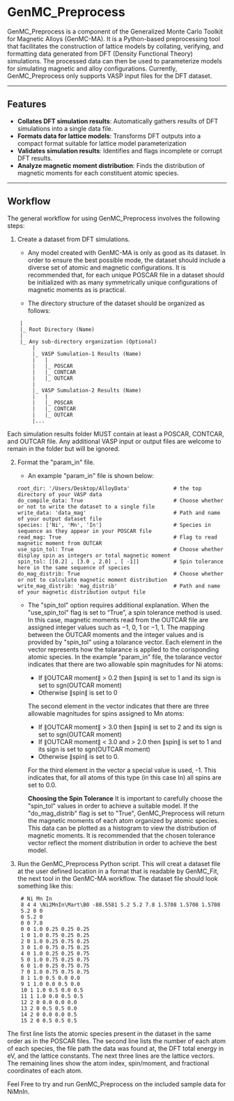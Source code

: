 # GenMC_Preprocess

GenMC_Preprocess is a component of the Generalized Monte Carlo Toolkit for Magnetic Alloys (GenMC-MA). It is a Python-based preprocessing tool that facilitates the construction of lattice models by collating, verifying, and formatting data generated from DFT (Density Functional Theory) simulations. The processed data can then be used to parameterize models for simulating magnetic and alloy configurations. Currently, GenMC_Preprocess only supports VASP input files for the DFT dataset.

---

## Features

- **Collates DFT simulation results**: Automatically gathers results of DFT simulations into a single data file.
- **Formats data for lattice models**: Transforms DFT outputs into a compact format suitable for lattice model parameterization
- **Validates simulation results**: Identifies and flags incomplete or corrupt DFT results.
- **Analyze magnetic moment distribution**: Finds the distribution of magnetic moments for each constituent atomic species.

---

## Workflow

The general workflow for using GenMC_Preprocess involves the following steps:
1. Create a dataset from DFT simulations. 
    - Any model created with GenMC-MA is only as good as its dataset. In order to ensure the best possible mode, the dataset should include a diverse set of atomic and magnetic configurations. It is recommended that, for each unique POSCAR file in a dataset should be initialized with as many symmetrically unique configurations of magnetic moments as is practical.

    - The directory structure of the dataset should be organized as follows:
```plaintext
    |
    |_ Root Directory (Name)
	|
	|_ Any sub-directory organization (Optional)
		|
		|_ VASP Sumulation-1 Results (Name)
		|	|
		|	|_ POSCAR
		|	|_ CONTCAR
		|	|_ OUTCAR
		|
		|_ VASP Sumulation-2 Results (Name)
		|	|
		|	|_ POSCAR
		|	|_ CONTCAR
		|	|_ OUTCAR
		|...
   ```
   Each simulation results folder MUST contain at least a POSCAR, CONTCAR, and OUTCAR file. 
   Any additional VASP input or output files are welcome to remain in the folder but will be ignored. 
	
2. Format the "param_in" file.
   - An example "param_in" file is shown below:

	```plaintext
	root_dir: '/Users/Desktop/AlloyData'              # the top directory of your VASP data
	do_compile_data: True                             # Choose whether or not to write the dataset to a single file
	write_data: 'data_mag'                            # Path and name of your output dataset file
	species: ['Ni', 'Mn', 'In']                       # Species in sequence as they appear in your POSCAR file
	read_mag: True                                    # Flag to read magnetic moment from OUTCAR
	use_spin_tol: True                                # Choose whether display spin as integers or total magnetic moment
	spin_tol: [[0.2] , [3.0 , 2.0] , [ -1]]           # Spin tolerance here in the same sequence of species
	do_mag_distrib: True                              # Choose whether or not to calculate magnetic moment distribution
	write_mag_distrib: 'mag_distrib'                  # Path and name of your magnetic distribution output file
	```
   - The "spin_tol" option requires additional explanation. When the "use_spin_tol" flag is set to “True”, a spin tolerance method is used. In this case, magnetic moments read from the OUTCAR file are assigned integer 
     values such as −1, 0, 1 or −1, 1. The mapping between the OUTCAR moments and the integer values and is provided by "spin_tol" using a tolarance vector. Each element in the vector represents how the tolarance is 
     applied to the corisponding atomic species. In the example "param_in" file, the tolarance vector indicates that there are two allowable spin magnitudes for Ni atoms:
     - If ∥OUTCAR moment∥ > 0.2 then ∥spin∥ is set to 1 and its sign is set to sgn(OUTCAR moment)
     - Otherwise ∥spin∥ is set to 0
      
     The second element in the vector indicates that there are three allowable magnitudes for spins assigned to Mn atoms:
     - If ∥OUTCAR moment∥ > 3.0 then ∥spin∥ is set to 2 and its sign is set to sgn(OUTCAR moment)
     - If ∥OUTCAR moment∥ < 3.0 and > 2.0 then ∥spin∥ is set to 1 and its sign is set to sgn(OUTCAR moment)
     - Otherwise ∥spin∥ is set to 0.
    
     For the third element in the vector a special value is used, -1. This indicates that, for all atoms of this type (in this case In) all spins are set to 0.0.

     __Choosing the Spin Tolerance__
     It is important to carefully choose the "spin_tol" values in order to achieve a suitable model. If the "do_mag_distrib" flag is set to "True", GenMC_Preprocess will return the magnetic moments of each atom organized by atomic species. This data can be plotted as a histogram to view the distribution of magnetic moments. It is recommended that the chosen tolerance vector reflect the moment distribution in order to achieve the best model.
     

3. Run the GenMC_Preprocess Python script. This will creat a dataset file at the user defined location in a format that is readable by GenMC_Fit, the next tool in the GenMC-MA workflow. The dataset file should look something like this:

		# Ni Mn In
		8 4 4 \Ni2MnIn\Mart\B0 -88.5581 5.2 5.2 7.8 1.5708 1.5708 1.5708
		5.2 0 0
		0 5.2 0
		0 0 7.8
		0 0 1.0 0.25 0.25 0.25
		1 0 1.0 0.75 0.25 0.25
		2 0 1.0 0.25 0.75 0.25
		3 0 1.0 0.75 0.75 0.25
		4 0 1.0 0.25 0.25 0.75
		5 0 1.0 0.75 0.25 0.75
		6 0 1.0 0.25 0.75 0.75
		7 0 1.0 0.75 0.75 0.75
		8 1 1.0 0.5 0.0 0.0
		9 1 1.0 0.0 0.5 0.0
		10 1 1.0 0.5 0.0 0.5
		11 1 1.0 0.0 0.5 0.5
		12 2 0 0.0 0.0 0.0
		13 2 0 0.5 0.5 0.0
		14 2 0 0.0 0.0 0.5
		15 2 0 0.5 0.5 0.5

The first line lists the atomic species present in the dataset in the same order as in the POSCAR files. The second line lists the number of each atom of each species, the file path the data was found at, the DFT total energy in eV, and the lattice constants. The next three lines are the lattice vectors. The remaining lines show the atom index, spin/moment, and fractional coordinates of each atom. 

Feel Free to try and run GenMC_Preprocess on the included sample data for NiMnIn. 


